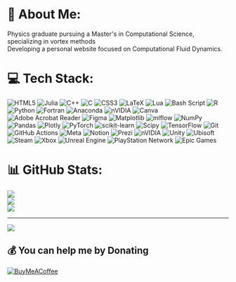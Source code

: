 # 💫 About Me:
Physics graduate pursuing a Master's in Computational Science, specializing in vortex methods<br>Developing a personal website focused on Computational Fluid Dynamics.<br>


# 💻 Tech Stack:
![HTML5](https://img.shields.io/badge/html5-%23E34F26.svg?style=flat-square&logo=html5&logoColor=white) ![Julia](https://img.shields.io/badge/-Julia-9558B2?style=flat-square&logo=julia&logoColor=white) ![C++](https://img.shields.io/badge/c++-%2300599C.svg?style=flat-square&logo=c%2B%2B&logoColor=white) ![C](https://img.shields.io/badge/c-%2300599C.svg?style=flat-square&logo=c&logoColor=white) ![CSS3](https://img.shields.io/badge/css3-%231572B6.svg?style=flat-square&logo=css3&logoColor=white) ![LaTeX](https://img.shields.io/badge/latex-%23008080.svg?style=flat-square&logo=latex&logoColor=white) ![Lua](https://img.shields.io/badge/lua-%232C2D72.svg?style=flat-square&logo=lua&logoColor=white) ![Bash Script](https://img.shields.io/badge/bash_script-%23121011.svg?style=flat-square&logo=gnu-bash&logoColor=white) ![R](https://img.shields.io/badge/r-%23276DC3.svg?style=flat-square&logo=r&logoColor=white) ![Python](https://img.shields.io/badge/python-3670A0?style=flat-square&logo=python&logoColor=ffdd54) ![Fortran](https://img.shields.io/badge/Fortran-%23734F96.svg?style=flat-square&logo=fortran&logoColor=white) ![Anaconda](https://img.shields.io/badge/Anaconda-%2344A833.svg?style=flat-square&logo=anaconda&logoColor=white) ![nVIDIA](https://img.shields.io/badge/cuda-000000.svg?style=flat-square&logo=nVIDIA&logoColor=green) ![Canva](https://img.shields.io/badge/Canva-%2300C4CC.svg?style=flat-square&logo=Canva&logoColor=white) ![Adobe Acrobat Reader](https://img.shields.io/badge/Adobe%20Acrobat%20Reader-EC1C24.svg?style=flat-square&logo=Adobe%20Acrobat%20Reader&logoColor=white) ![Figma](https://img.shields.io/badge/figma-%23F24E1E.svg?style=flat-square&logo=figma&logoColor=white) ![Matplotlib](https://img.shields.io/badge/Matplotlib-%23ffffff.svg?style=flat-square&logo=Matplotlib&logoColor=black) ![mlflow](https://img.shields.io/badge/mlflow-%23d9ead3.svg?style=flat-square&logo=numpy&logoColor=blue) ![NumPy](https://img.shields.io/badge/numpy-%23013243.svg?style=flat-square&logo=numpy&logoColor=white) ![Pandas](https://img.shields.io/badge/pandas-%23150458.svg?style=flat-square&logo=pandas&logoColor=white) ![Plotly](https://img.shields.io/badge/Plotly-%233F4F75.svg?style=flat-square&logo=plotly&logoColor=white) ![PyTorch](https://img.shields.io/badge/PyTorch-%23EE4C2C.svg?style=flat-square&logo=PyTorch&logoColor=white) ![scikit-learn](https://img.shields.io/badge/scikit--learn-%23F7931E.svg?style=flat-square&logo=scikit-learn&logoColor=white) ![Scipy](https://img.shields.io/badge/SciPy-%230C55A5.svg?style=flat-square&logo=scipy&logoColor=%white) ![TensorFlow](https://img.shields.io/badge/TensorFlow-%23FF6F00.svg?style=flat-square&logo=TensorFlow&logoColor=white) ![Git](https://img.shields.io/badge/git-%23F05033.svg?style=flat-square&logo=git&logoColor=white) ![GitHub Actions](https://img.shields.io/badge/github%20actions-%232671E5.svg?style=flat-square&logo=githubactions&logoColor=white) ![Meta](https://img.shields.io/badge/Meta-%230467DF.svg?style=flat-square&logo=Meta&logoColor=white) ![Notion](https://img.shields.io/badge/Notion-%23000000.svg?style=flat-square&logo=notion&logoColor=white) ![Prezi](https://img.shields.io/badge/Prezi-%23000000.svg?style=flat-square&logo=Prezi&logoColor=white) ![nVIDIA](https://img.shields.io/badge/nVIDIA-%2376B900.svg?style=flat-square&logo=nVIDIA&logoColor=white) ![Unity](https://img.shields.io/badge/unity-%23000000.svg?style=flat-square&logo=unity&logoColor=white) ![Ubisoft](https://img.shields.io/badge/Ubisoft-%23F5F5F5.svg?style=flat-square&logo=Ubisoft&logoColor=black) ![Steam](https://img.shields.io/badge/steam-%23000000.svg?style=flat-square&logo=steam&logoColor=white) ![Xbox](https://img.shields.io/badge/xbox-%23107C10.svg?style=flat-square&logo=xbox&logoColor=white) ![Unreal Engine](https://img.shields.io/badge/unrealengine-%23313131.svg?style=flat-square&logo=unrealengine&logoColor=white) ![PlayStation Network](https://img.shields.io/badge/PSN-%230070D1.svg?style=flat-square&logo=Playstation&logoColor=white) ![Epic Games](https://img.shields.io/badge/epicgames-%23313131.svg?style=flat-square&logo=epicgames&logoColor=white)
# 📊 GitHub Stats:
![](https://github-readme-stats.vercel.app/api?username=Hoda-Hashemi&theme=default&hide_border=false&include_all_commits=false&count_private=false)<br/>
![](https://github-readme-streak-stats.herokuapp.com/?user=Hoda-Hashemi&theme=default&hide_border=false)<br/>
![](https://github-readme-stats.vercel.app/api/top-langs/?username=Hoda-Hashemi&theme=default&hide_border=false&include_all_commits=false&count_private=false&layout=compact)

---
[![](https://visitcount.itsvg.in/api?id=Hoda-Hashemi&icon=0&color=0)](https://visitcount.itsvg.in)

  ## 💰 You can help me by Donating
  [![BuyMeACoffee](https://img.shields.io/badge/Buy%20Me%20a%20Coffee-ffdd00?style=for-the-badge&logo=buy-me-a-coffee&logoColor=black)](https://buymeacoffee.com/hodahashemi) 

  
<!-- Proudly created with GPRM ( https://gprm.itsvg.in ) -->